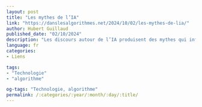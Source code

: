 ```yaml
---
layout: post
title: "Les mythes de l’IA"
link: "https://danslesalgorithmes.net/2024/10/02/les-mythes-de-lia/"
author: Hubert Guillaud
published_date: "02/10/2024"
description: "Les discours autour de l’IA produisent des mythes qui influencent notre compréhension de ce qu’elle est, produisant une perception confuse de leur réalité… pour mieux influer les transformations légales à venir."
language: fr
categories:
- Liens

tags:
- "Technologie"
- "algorithme"

og-tags: "Technologie, algorithme"
permalink: /:categories/:year/:month/:day/:title/
---
```

